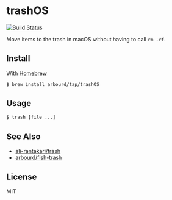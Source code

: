 # trashOS

[![Build Status](https://travis-ci.org/arbourd/trashOS.svg?branch=master)](https://travis-ci.org/arbourd/trashOS)

Move items to the trash in macOS without having to call `rm -rf`.

## Install

With [Homebrew](https://brew.sh/)

```sh
$ brew install arbourd/tap/trashOS
```

## Usage

```sh
$ trash [file ...]
```

## See Also

- [ali-rantakari/trash](https://github.com/ali-rantakari/trash)
- [arbourd/fish-trash](https://github.com/arbourd/fish-trash)

## License

MIT
